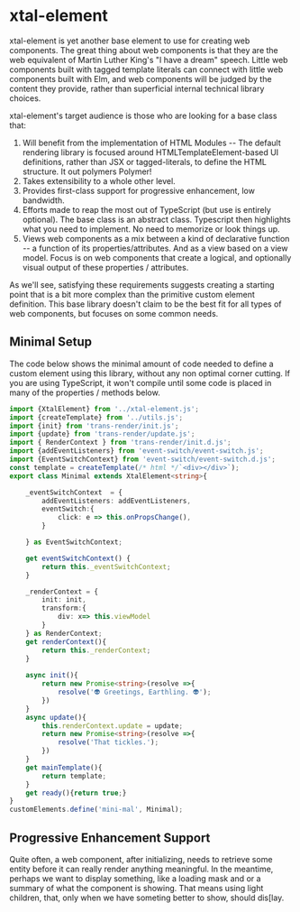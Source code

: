 # xtal-element

xtal-element is yet another base element to use for creating web components.  The great thing about web components is that they are the web equivalent of Martin Luther King's "I have a dream" speech.  Little web components built with tagged template literals can connect with little web components built with Elm, and web components will be judged by the content they provide, rather than superficial internal technical library choices. 

xtal-element's target audience is those who are looking for a base class that:

1.  Will benefit from the implementation of HTML Modules -- The default rendering library is focused around HTMLTemplateElement-based UI definitions, rather than JSX or tagged-literals, to define the HTML structure.  It out polymers Polymer!
2.  Takes extensibility to a whole other level.
3.  Provides first-class support for progressive enhancement, low bandwidth.
4.  Efforts made to reap the most out of TypeScript (but use is entirely optional).  The base class is an abstract class.  Typescript then highlights what you need to implement.  No need to memorize or look things up.
5.  Views web components as a mix between a kind of declarative function -- a function of its properties/attributes.  And as a view based on a view model.  Focus is on web components that create a logical, and optionally visual output of these properties / attributes.

As we'll see, satisfying these requirements suggests creating a starting point that is a bit more complex than the primitive custom element definition.  This base library doesn't claim to be the best fit for all types of web components, but focuses on some common needs.

## Minimal Setup

The code below shows the minimal amount of code needed to define a custom element using this library, without any non optimal corner cutting.  If you are using TypeScript, it won't compile until some code is placed in many of the properties / methods below.

```TypeScript
import {XtalElement} from '../xtal-element.js';
import {createTemplate} from '../utils.js';
import {init} from 'trans-render/init.js';
import {update} from 'trans-render/update.js';
import { RenderContext } from 'trans-render/init.d.js';
import {addEventListeners} from 'event-switch/event-switch.js';
import {EventSwitchContext} from 'event-switch/event-switch.d.js';
const template = createTemplate(/* html */`<div></div>`);
export class Minimal extends XtalElement<string>{

    _eventSwitchContext  = {
        addEventListeners: addEventListeners,
        eventSwitch:{
            click: e => this.onPropsChange(),
        }

    } as EventSwitchContext;

    get eventSwitchContext() {
        return this._eventSwitchContext;
    }

    _renderContext = {
        init: init,
        transform:{
            div: x=> this.viewModel
        }
    } as RenderContext;
    get renderContext(){
        return this._renderContext;
    }
        
    async init(){
        return new Promise<string>(resolve =>{
            resolve('👽 Greetings, Earthling. 👽');
        })
    }
    async update(){
        this.renderContext.update = update;
        return new Promise<string>(resolve =>{
            resolve('That tickles.');
        })
    }
    get mainTemplate(){
        return template;
    }
    get ready(){return true;}
}
customElements.define('mini-mal', Minimal);
```

## Progressive Enhancement Support

Quite often, a web component, after initializing, needs to retrieve some entity before it can really render anything meaningful.  In the meantime, perhaps we want to display something, like a loading mask and or a summary of what the component is showing.  That means using light children, that, only when we have someting better to show, should dis[lay. 

